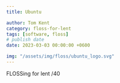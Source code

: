 ```yaml
---
title: Ubuntu

author: Tom Kent
category: floss-for-lent
tags: [software, floss]
# publish date
date: 2023-03-03 00:00:00 +0600

img: "/assets/img/floss/ubuntu_logo.svg"
---
```



FLOSSing for lent /40